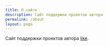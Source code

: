 ```yaml
---
title: О сайте
description: Сайт поддержки проектов автора
permalink: /about
layout: page
---
```


Сайт поддержки проектов автора [like](https://vk.com/like_913 "like").
